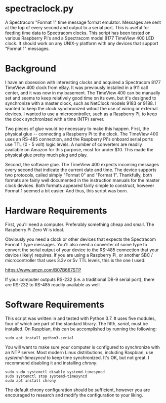 # spectraclock.py

A Spectracom "Format 1" time message format emulator.  Messages are sent at the top of every second and output to a serial port.  This is useful for feeding time data to Spectracom clocks.  This script has been tested on various Raspberry Pi's and a Spectracom model 8177 TimeView 400 LED clock.  It should work on any UNIX-y platform with any devices that support "Format 1" messages.

# Background 

I have an obsession with interesting clocks and acquired a Spectracom 8177 TimeView 400 clock from eBay.  It was previously installed in a 911 call center, and it was now in my basement.  The TimeView 400 can be manually set and seems to keep relatively good time on its own, but it's designed to synchronize with a master clock, such as NetClock models 9183 or 9188.  I wanted to keep the clock synchronized witout the use of wiring or external devices.  I wanted to use a microcontroller, such as a Raspberry Pi, to keep the clock synchronized with a time (NTP) server.

Two pieces of glue would be necessary to make this happen.  First, the physical glue -- connecting a Raspberry Pi to the clock.  The TimeView 400 uses an RS-485 connection, and the Raspberry Pi's onboard serial ports use TTL (0 - 5 volt) logic levels.  A number of converters are readily available on Amazon for this purpose, most for under $10.  This made the physical glue pretty much plug and play.

Second, the software glue.  The TimeView 400 expects incoming messages every second that indicate the current date and time.  The device supports two protocols, called simply "Format 0" and "Format 1".  Thankfully, both formats are fairly well documented in the instruction manuals for the master clock devices.  Both formats appeared fairly simple to construct, however Format 1 seemed a bit easier.  And thus, this script was born.

# Hardware Requirements

First, you'll need a computer.  Preferably something cheap and small.  The Raspberry Pi Zero W is ideal.

Obviously you need a clock or other devices that expects the Spectracom Format 1 type messages.  You'll also need a converter of some type to convert the serial output of your device to the RS-485 connection that your device (likely) requires.  If you are using a Raspberry Pi, or another SBC / microcontroller that uses 3.3v or 5v TTL levels, this is the one I used:

https://www.amzn.com/B07B667STP

If your computer outputs RS-232 (i.e. a traditional DB-9 serial port), there are RS-232 to RS-485 readily available as well.

# Software Requirements

This script was written in and tested with Python 3.7.  It uses five modules, four of which are part of the standard library.  The fifth, _serial_, must be installed.  On Raspbian, this can be accomplished by running the following:

```sudo apt install python3-serial```

You will want to make sure your computer is configured to synchronize with an NTP server.  Most modern Linux distributions, including Raspbian, use _systemd-timesyncd_ to keep time synchronized.  It's OK, but not great.  I recommend disabling it and installing _chrony_. 

```
sudo sudo systemctl disable systemd-timesyncd
sudo systemctl stop systemd-timesyncd
sudo apt install chrony
```

The default chrony configuration should be sufficient, however you are encouraged to research and modify the configuration to your liking.  
